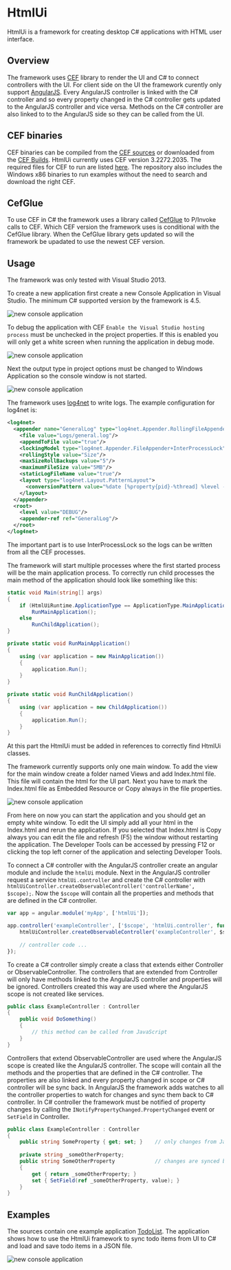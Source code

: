 # HtmlUi
HtmlUi is a framework for creating desktop C# applications with HTML user interface.

## Overview
The framework uses [CEF](https://bitbucket.org/chromiumembedded/cef) library to render the UI and C# to connect controllers with the UI. For client side on the UI the framework curently only support [AngularJS](https://angularjs.org/). Every AngularJS controller is linked with the C# controller and so every property changed in the C# controller gets updated to the AngularJS controller and vice versa. Methods on the C# controller are also linked to to the AngularJS side so they can be called from the UI.

## CEF binaries
CEF binaries can be compiled from the [CEF sources](https://bitbucket.org/chromiumembedded/cef/wiki/BranchesAndBuilding) or downloaded from the [CEF Builds](https://cefbuilds.com/). HtmlUi currently uses CEF version 3.2272.2035. The required files for CEF to run are listed [here](https://code.google.com/p/chromiumembedded/source/browse/trunk/cef3/tools/distrib/win/README.redistrib.txt). The repository also includes the Windows x86 binaries to run examples without the need to search and download the right CEF.

## CefGlue
To use CEF in C# the framework uses a library called [CefGlue](https://bitbucket.org/xilium/xilium.cefglue) to P/Invoke calls to CEF. Which CEF version the framework uses is conditional with the CefGlue library. When the CefGlue library gets updated so will the framework be upadated to use the newest CEF version.

## Usage
The framework was only tested with Visual Studio 2013.

To create a new application first create a new Console Application in Visual Studio. The minimum C# supported version by the framework is 4.5.

![new console application](docs/NewConsoleApplication.jpg)

To debug the application with CEF `Enable the Visual Studio hosting process` must be unchecked in the project properties. If this is enabled you will only get a white screen when running the application in debug mode.

![new console application](docs/HostingProcess.jpg)

Next the output type in project options must be changed to Windows Application so the console window is not started.

![new console application](docs/ApplicationType.jpg)

The framework uses [log4net](http://logging.apache.org/log4net/) to write logs. The example configuration for log4net is:
```XML
<log4net>
  <appender name="GeneralLog" type="log4net.Appender.RollingFileAppender">
    <file value="Logs/general.log"/>
    <appendToFile value="true"/>
    <lockingModel type="log4net.Appender.FileAppender+InterProcessLock"/>
    <rollingStyle value="Size"/>
    <maxSizeRollBackups value="5"/>
    <maximumFileSize value="5MB"/>
    <staticLogFileName value="true"/>
    <layout type="log4net.Layout.PatternLayout">
      <conversionPattern value="%date [%property{pid}-%thread] %level - %message%newline"/>
    </layout>
  </appender>
  <root>
    <level value="DEBUG"/>
    <appender-ref ref="GeneralLog"/>
  </root>
</log4net>
```
The important part is to use InterProcessLock so the logs can be written from all the CEF processes.

The framework will start multiple processes where the first started process will be the main application process. To correctly run child processes the main method of the application should look like something like this:
```C#
static void Main(string[] args)
{
    if (HtmlUiRuntime.ApplicationType == ApplicationType.MainApplication)
        RunMainApplication();
    else
        RunChildApplication();
}

private static void RunMainApplication()
{
    using (var application = new MainApplication())
    {
        application.Run();
    }
}

private static void RunChildApplication()
{
    using (var application = new ChildApplication())
    {
        application.Run();
    }
}
```
At this part the HtmlUi must be added in references to correctly find HtmlUi classes.

The framework currently supports only one main window. To add the view for the main window create a folder named Views and add Index.html file. This file will contain the html for the UI part. Next you have to mark the Index.html file as Embedded Resource or Copy always in the file properties.

![new console application](docs/IndexProperties.jpg)

From here on now you can start the application and you should get an empty white window. To edit the UI simply add all your html in the Index.html and rerun the application. If you selected that Index.html is Copy always you can edit the file and refresh (F5) the window without restarting the application. The Developer Tools can be accessed by pressing F12 or clicking the top left corner of the application and selecting Developer Tools.

To connect a C# controller with the AngularJS controller create an angular module and include the `htmlUi` module. Next in the AngularJS controller request a service `htmlUi.controller` and create the C# controller with `htmlUiController.createObservableController('controllerName', $scope);`. Now the `$scope` will contain all the properties and methods that are defined in the C# controller.

```JavaScript
var app = angular.module('myApp', ['htmlUi']);

app.controller('exampleController', ['$scope', 'htmlUi.controller', function ($scope, htmlUiController) {
    htmlUiController.createObservableController('exampleController', $scope);
    
    // controller code ...
});
```

To create a C# controller simply create a class that extends either Controller or ObservableController. The controllers that are extended from Controller will only have methods linked to the AngularJS controller and properties will be ignored. Controllers created this way are used where the AngularJS scope is not created like services.

```C#
public class ExampleController : Controller
{
    public void DoSomething()
    {
        // this method can be called from JavaScript
    }
}
```

Controllers that extend ObservableController are used where the AngularJS scope is created like the AngularJS controller. The scope will contain all the methods and the properties that are defined in the C# controller. The properties are also linked and every property changed in scope or C# controller will be sync back. In AngularJS the framework adds watches to all the controller properties to watch for changes and sync them back to C# controller. In C# controller the framework must be notified of property changes by calling the `INotifyPropertyChanged.PropertyChanged` event or `SetField` in Controller.

```C#
public class ExampleController : Controller
{
    public string SomeProperty { get; set; }    // only changes from JavaScript to C# are synced
    
    private string _someOtherProperty;
    public string SomeOtherProperty             // changes are synced both ways
    {
        get { return _someOtherProperty; }
        set { SetField(ref _someOtherProperty, value); }
    }
}
```

## Examples
The sources contain one example application [TodoList](src/Samotorcan.Examples.TodoList). The application shows how to use the HtmlUi framework to sync todo items from UI to C# and load and save todo items in a JSON file.

![new console application](docs/TodoList.jpg)
